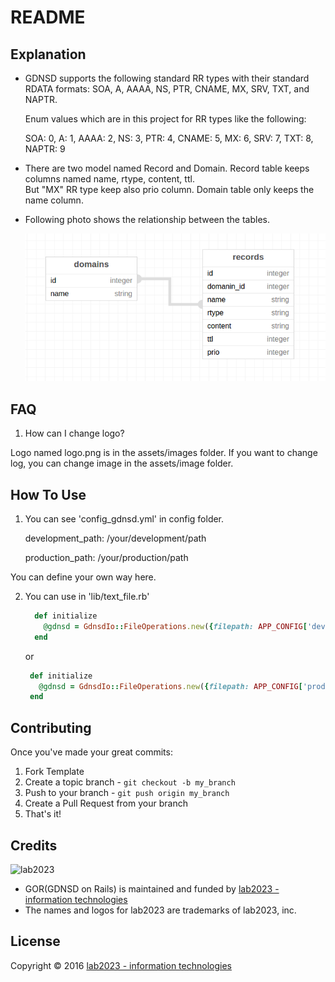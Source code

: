 # README

## Explanation

* GDNSD supports the following standard RR types with their standard RDATA formats: SOA, A, AAAA, NS, PTR, CNAME, MX, SRV, TXT, and NAPTR.

    Enum values which are in this project for RR types like the following: 

    SOA: 0, A: 1, AAAA: 2, NS: 3, PTR: 4, CNAME: 5, MX: 6, SRV: 7, TXT: 8, NAPTR: 9

* There are two model named Record and Domain. Record table keeps columns named name, rtype, content, ttl.  
  But "MX" RR type keep also prio column. Domain table only keeps the name column.
  
* Following photo shows the relationship between the tables.
 
  ![relationship](docs/image/table_relationship.png)
  
## FAQ

1. How can I change logo?

Logo named logo.png is in the assets/images folder. If you want to change log, you can change image in the assets/image folder.

## How To Use

1. You can see 'config_gdnsd.yml' in config folder. 

     development_path: /your/development/path
        
     production_path: /your/production/path
   
You can define your own way here. 

2. You can use in 'lib/text_file.rb' 

   ```ruby
     def initialize
       @gdnsd = GdnsdIo::FileOperations.new({filepath: APP_CONFIG['development_path']})
     end
    ```
    or
    
    ```ruby
     def initialize
       @gdnsd = GdnsdIo::FileOperations.new({filepath: APP_CONFIG['production_path']})
     end
   ```
    
## Contributing

Once you've made your great commits:

1. Fork Template
2. Create a topic branch - `git checkout -b my_branch`
3. Push to your branch - `git push origin my_branch`
4. Create a Pull Request from your branch
5. That's it!

## Credits

![lab2023](http://lab2023.com/assets/images/named-logo.png)

- GOR(GDNSD on Rails) is maintained and funded by [lab2023 - information technologies](http://lab2023.com/)
- The names and logos for lab2023 are trademarks of lab2023, inc.

## License

Copyright © 2016 [lab2023 - information technologies](http://lab2023.com)